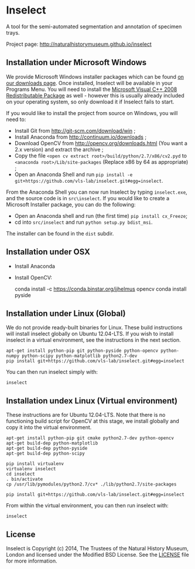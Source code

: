 # Inselect

A tool for the semi-automated segmentation and annotation of specimen trays.

Project page: http://naturalhistorymuseum.github.io/inselect

## Installation under Microsoft Windows

We provide Microsoft Windows installer packages which can be found [on our downloads page](). Once installed, Inselect will be available in your Programs Menu. You will need to install the [Microsoft Visual C++ 2008 Redistributable Package](http://www.microsoft.com/en-us/download/details.aspx?id=29) as well - however this is usually already included on your operating system, so only download it if Inselect fails to start.

If you would like to install the project from source on Windows, you will need to:

- Install Git from http://git-scm.com/download/win ;
- Install Anaconda from http://continuum.io/downloads ;
- Download OpenCV from http://opencv.org/downloads.html (You want a 2.x version) and extract the archive ;
- Copy the file `<open cv extract root>/build/python/2.7/x86/cv2.pyd` to `<anaconda root>/Lib/site-packages` (Replace x86 by 64 as appropriate) ;
- Open an Anaconda Shell and run `pip install -e git+https://github.com/vls-lab/inselect.git#egg=inselect`.

From the Anaconda Shell you can now run Inselect by typing `inselect.exe`, and the source code is in `src\inselect`. If you would like to create a Microsoft Installer package, you can do the following:

- Open an Anaconda shell and run (the first time) `pip install cx_Freeze`;
- cd into `src/inselect` and run `python setup.py bdist_msi`.

The installer can be found in the `dist` subdir.

## Installation under OSX

- Install Anaconda
- Install OpenCV:

    conda install -c https://conda.binstar.org/jjhelmus opencv
    conda install pyside

## Installation under Linux (Global)

We do not provide ready-built binaries for Linux. These build instructions will install inselect globally on Ubuntu 12.04-LTS. If you wish to install inselect in a virtual environment, see the instructions in the next section.

```shell
apt-get install python-pip git python-pyside python-opencv python-numpy python-scipy python-matplotlib python2.7-dev
pip install git+https://github.com/vls-lab/inselect.git#egg=inselect
```

You can then run inselect simply with:

```shell
inselect
```

## Installation undex Linux (Virtual environment)

These instructions are for Ubuntu 12.04-LTS. Note that there is no functioning build script for OpenCV at this stage, we install globally and copy it into the virtual environment.

```shell
apt-get install python-pip git cmake python2.7-dev python-opencv
apt-get build-dep python-matplotlib
apt-get build-dep python-pyside
apt-get build-dep python-scipy

pip install virtualenv
virtualenv inselect
cd inselect
. bin/activate
cp /usr/lib/pymodules/python2.7/cv* ./lib/python2.7/site-packages

pip install git+https://github.com/vls-lab/inselect.git#egg=inselect
```

From within the virtual environment, you can then run inselect with:

```shell
inselect
```
## License

Inselect is Copyright (c) 2014, The Trustees of the Natural History Museum, London and licensed under the Modified BSD License. See the [LICENSE](https://github.com/NaturalHistoryMuseum/inselect/blob/master/LICENSE.md) file for more information.